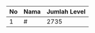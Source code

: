 | No | Nama            | Jumlah Level |
|----|-----------------|--------------|
| 1  | #    |    2735        |

